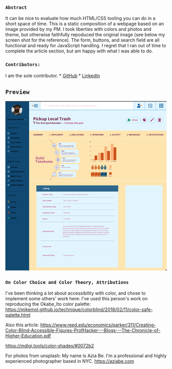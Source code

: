 ### `Abstract`
It can be nice to evaluate how much HTML/CSS tooling you can do in a short space of time. This is a static composition of a webpage based on an image provided by my PM. I took liberties with colors and photos and theme, but otherwise faithfully repoduced the original image (see below my screen shot for the reference). The form, buttons, and search field are all functional and ready for JavaScript handling. I regret that I ran out of time to complete the article section, but am happy with what I was able to do.


### `Contributors:`
I am the sole contributor.
    * [GitHub](https://github.com/ElBrewster)
    * [LinkedIn](https://www.linkedin.com/in/el-brewster-9817b0255/)

## `Preview`
<img alt="screen shot of composition" src="assets/Screen Shot 2022-12-16 at 4.15.24 PM.png">

### `On Color Choice and Color Theory, Attributions`
I've been thinking a lot about accessibility with color, and chose to implement some others' work here:
I've used this person's work on reproducing the Okabe_Ito color palette:
https://mikemol.github.io/technique/colorblind/2018/02/11/color-safe-palette.html

Also this article: https://www.reed.edu/economics/parker/311/Creating-Color-Blind-Accessible-Figures-ProfHacker---Blogs---The-Chronicle-of-Higher-Education.pdf

https://mdigi.tools/color-shades/#0072b2

For photos from unsplash: My name is Azia Be. I'm a professional and highly experienced photographer based in NYC. https://aziabe.com
